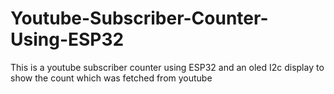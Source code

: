 # Youtube-Subscriber-Counter-Using-ESP32
This is a youtube subscriber counter using ESP32 and an oled I2c display to show the count which was fetched from youtube 
